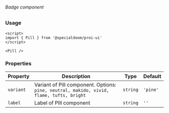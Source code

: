 ###### Badge component

### Usage

```sveltehtml
<script>
import { Pill } from '@specialdoom/proi-ui'
</script>

<Pill />
```

### Properties

| Property  | Description                                                                              | Type     | Default  |
| --------- | ---------------------------------------------------------------------------------------- | -------- | -------- |
| `variant` | Variant of Pill component. Options: `pine, neutral, makido, vivid, flame, tufts, bright` | `string` | `'pine'` |
| `label`   | Label of PIll component                                                                  | `string` | `''`     |

